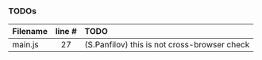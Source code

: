 ### TODOs
| Filename | line # | TODO
|:------|:------:|:------
| main.js | 27 | (S.Panfilov) this is not cross-browser check